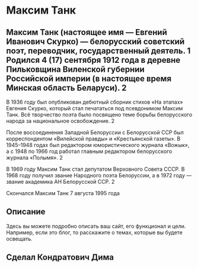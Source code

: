 # Максим Танк

## Максим Танк (настоящее имя — Евгений Иванович Скурко) — белорусский советский поэт, переводчик, государственный деятель. 1 Родился 4 (17) сентября 1912 года в деревне Пильковщина Виленской губернии Российской империи (в настоящее время Минская область Беларуси). 2

В 1936 году был опубликован дебютный сборник стихов «На этапах» Евгения Скурко, который стал печататься под псевдонимом Максим Танк. Всё творчество поэта было посвящено теме борьбы белорусского народа за национальное освобождение. 2

После воссоединения Западной Белоруссии с Белорусской ССР был корреспондентом «Вилейской правды» и «Крестьянской газеты». В 1945–1948 годах был редактором юмористического журнала «Вожык», а с 1948 по 1966 год работал главным редактором белорусского журнала «Полымя». 2

В 1969 году Максим Танк стал депутатом Верховного Совета СССР. В 1968 году получил звание Народного поэта Белоруссии, а в 1972 году — звание академика АН Белорусской ССР. 2

Скончался Максим Танк 7 августа 1995 года

## Описание

Здесь вы можете подробно описать ваш сайт, его функционал и цели. Например, если это блог, то расскажите о темах, которые вы будете освещать.

## Сделал Кондратович Дима
